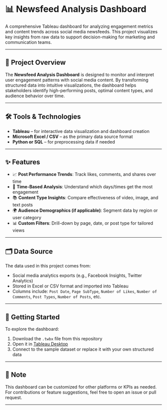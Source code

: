 # 📊 Newsfeed Analysis Dashboard

A comprehensive Tableau dashboard for analyzing engagement metrics and content trends across social media newsfeeds. This project visualizes key insights from raw data to support decision-making for marketing and communication teams.

---

## 🧩 Project Overview

The **Newsfeed Analysis Dashboard** is designed to monitor and interpret user engagement patterns with social media content. By transforming structured data into intuitive visualizations, the dashboard helps stakeholders identify high-performing posts, optimal content types, and audience behavior over time.

---

## 🛠️ Tools & Technologies

* **Tableau** – for interactive data visualization and dashboard creation
* **Microsoft Excel / CSV** – as the primary data source format
* **Python or SQL** – for preprocessing data if needed

---

## ✨ Features

* 📈 **Post Performance Trends**: Track likes, comments, and shares over time
* 📅 **Time-Based Analysis**: Understand which days/times get the most engagement
* 📚 **Content Type Insights**: Compare effectiveness of video, image, and text posts
* 🌍 **Audience Demographics (if applicable)**: Segment data by region or user category
* 📊 **Custom Filters**: Drill-down by page, date, or post type for tailored views

---

## 🗂️ Data Source

The data used in this project comes from:

* Social media analytics exports (e.g., Facebook Insights, Twitter Analytics)
* Stored in Excel or CSV format and imported into Tableau
* Columns include: `Post Date`, `Page SubType`, `Number of Likes`, `Number of Comments`, `Post Types`, `Number of Posts`, etc.

---

## 🚀 Getting Started

To explore the dashboard:

1. Download the `.twbx` file from this repository
2. Open it in [Tableau Desktop](https://www.tableau.com/products/desktop)
3. Connect to the sample dataset or replace it with your own structured data

---

## 📌 Note

This dashboard can be customized for other platforms or KPIs as needed. For contributions or feature suggestions, feel free to open an issue or pull request.

---

